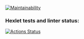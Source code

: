 [![Maintainability](https://api.codeclimate.com/v1/badges/6f852da9e640e4c41086/maintainability)](https://codeclimate.com/github/akurazaka/frontend-project-44/maintainability)

### Hexlet tests and linter status:
[![Actions Status](https://github.com/akurazaka/frontend-project-44/actions/workflows/hexlet-check.yml/badge.svg)](https://github.com/akurazaka/frontend-project-44/actions)
